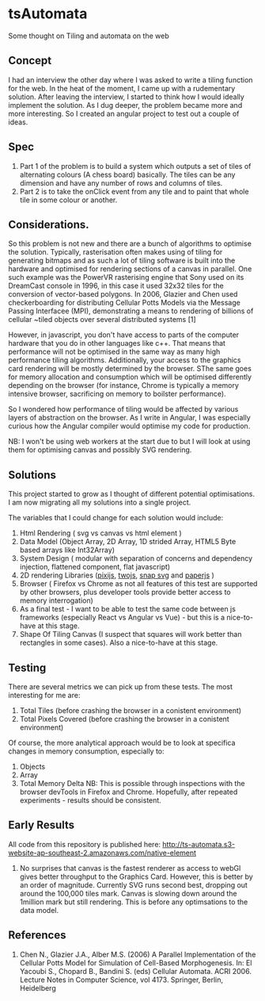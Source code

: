 # tsAutomata
Some thought on Tiling and automata on the web

## Concept
I had an interview the other day where I was asked to write a tiling function for the web. In the heat of the moment, I came up with a rudementary solution. After leaving the interview, I started to think how I would ideally implement the solution. As I dug deeper, the problem became more and more interesting. So I created an angular project to test out a couple of ideas.

## Spec
1. Part 1 of the problem is to build a system which outputs a set of tiles of alternating colours (A chess board) basically. The tiles can be any dimension and have any number of rows and columns of tiles.
2. Part 2 is to take the onClick event from any tile and to paint that whole tile in some colour or another.

## Considerations.
So this problem is not new and there are a bunch of algorithms to optimise the solution. Typically, rasterisation often makes using of tiling for generating bitmaps and as such a lot of tiling software is built into the hardware and optimised for rendering sections of a canvas in parallel. One such example was the PowerVR rasterising engine that Sony used on its DreamCast console in 1996, in this case it used 32x32 tiles for the conversion of vector-based polygons. In 2006, Glazier and Chen used checkerboarding for distributing Cellular Potts Models via the Message Passing Interfacee (MPI), demonstrating a means to rendering of billions of cellular ~tiled objects over several distributed systems [1]

However, in javascript, you don't have access to parts of the computer hardware that you do in other languages like c++. That means that performance will not be optimised in the same way as many high performance tiling algorithms. Additionally, your access to the graphics card rendering will be mostly determined by the browser.  SThe same goes for memory allocation and consumption which will be optimised differently depending on the browser (for instance, Chrome is typically a memory intensive browser, sacrificing on memory to boilster performance). 

So I wondered how performance of tiling would be affected by various layers of abstraction on the browser. As I write in Angular, I was especially curious how the Angular compiler would optimise my code for production. 

NB: I won't be using web workers at the start due to but I will look at using them for optimising canvas and possibly SVG rendering.

## Solutions
This project started to grow as I thought of different potential optimisations. I am now migrating all my solutions into a single project. 

The variables that I could change for each solution would include:
1. Html Rendering ( svg vs canvas vs html element )
2. Data Model (Object Array, 2D Array, 1D strided Array, HTML5 Byte based arrays like Int32Array)
3. System Design ( modular with separation of concerns and dependency injection, flattened component, flat javascript)
4. 2D rendering Libraries ([pixijs](http://www.pixijs.com/), [twojs](https://two.js.org/), [snap svg](http://snapsvg.io/) and [paperjs](http://paperjs.org/examples/q-bertify/) )
5. Browser ( Firefox vs Chrome as not all features of this test are supported by other browsers, plus developer tools provide better access to memory interrogation)
6. As a final test - I want to be able to test the same code between js frameworks (especially React vs Angular vs Vue) - but this is a nice-to-have at this stage.
7. Shape Of Tiling Canvas (I suspect that squares will work better than rectangles in some cases). Also a nice-to-have at this stage.


## Testing
There are several metrics we can pick up from these tests. The most interesting for me are:
1. Total Tiles (before crashing the browser in a conistent environment)
2. Total Pixels Covered (before crashing the browser in a conistent environment)

Of course, the more analytical approach would be to look at specifica changes in memory consumption, especially to:
1. Objects
2. Array
3. Total Memory Delta
NB: This is possible through inspections with the browser devTools in Firefox and Chrome. Hopefully, after repeated experiments - results should be consistent.

## Early Results
All code from this repository is published here: http://ts-automata.s3-website-ap-southeast-2.amazonaws.com/native-element

1. No surprises that canvas is the fastest renderer as access to webGl gives better throughput to the Graphics Card. However, this is better by an order of magnitude. Currently SVG runs second best, dropping out around the 100,000 tiles mark. Canvas is slowing down around the 1million mark but still rendering. This is before any optimsations to the data model.

## References
1. Chen N., Glazier J.A., Alber M.S. (2006) A Parallel Implementation of the Cellular Potts Model for Simulation of Cell-Based Morphogenesis. In: El Yacoubi S., Chopard B., Bandini S. (eds) Cellular Automata. ACRI 2006. Lecture Notes in Computer Science, vol 4173. Springer, Berlin, Heidelberg
